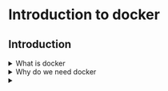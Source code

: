 # Introduction to docker

## Introduction
<details>
  <summary>What is docker</summary>
  
  - Docker is a virtualization software that allows packaging of application along with its runtime, dependencies and configuration files into a singe docker package.
  - The docker package could be easily distributed and could be executed regardless of os on docker runtime environment

  ![Alt text](resources/what_is_docker.jpeg)

</details>

<details>
  <summary>Why do we need docker</summary>
  - In order to develop 

</details>

<details>
  <summary></summary>
</details>

